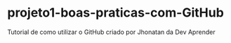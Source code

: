 # projeto1-boas-praticas-com-GitHub
Tutorial de como utilizar o GitHub criado por Jhonatan da Dev Aprender
